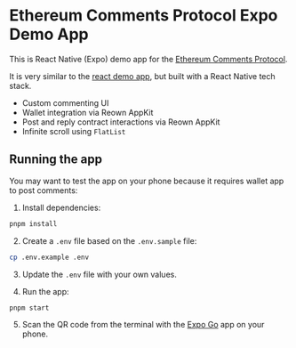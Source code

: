 # Ethereum Comments Protocol Expo Demo App

This is React Native (Expo) demo app for the [Ethereum Comments Protocol](https://docs.ethcomments.xyz).

It is very similar to the [react demo app](https://github.com/ecp-eth/comments-monorepo/tree/main/apps/demo), but built with a React Native tech stack.

- Custom commenting UI
- Wallet integration via Reown AppKit
- Post and reply contract interactions via Reown AppKit
- Infinite scroll using `FlatList`

## Running the app

You may want to test the app on your phone because it requires wallet app to post comments:

1. Install dependencies:

```bash
pnpm install
```

2. Create a `.env` file based on the `.env.sample` file:

```bash
cp .env.example .env
```

3. Update the `.env` file with your own values.

4. Run the app:

```bash
pnpm start
```

5. Scan the QR code from the terminal with the [Expo Go](https://expo.dev/go) app on your phone.

